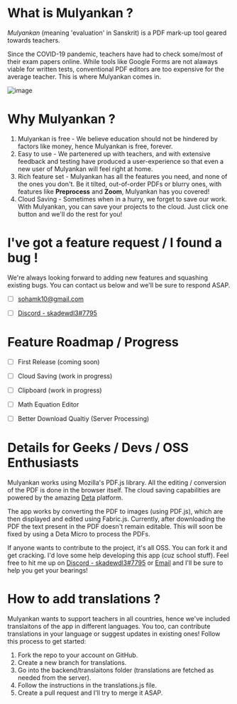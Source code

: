 # What is Mulyankan ?

_Mulyankan_ (meaning 'evaluation' in Sanskrit) is a PDF mark-up tool geared towards teachers.

Since the COVID-19 pandemic, teachers have had to check some/most of their exam papers online. While tools like Google Forms are not alaways viable for written tests,
conventional PDF editors are too expensive for the average teacher. This is where Mulyankan comes in.

![image](https://user-images.githubusercontent.com/43989259/202834454-d5f8d58d-0f5a-40f8-81dc-06510a2bf11d.png)



# Why Mulyankan ?

1. Mulyankan is free - We believe education should not be hindered by factors like money, hence Mulyankan is free, forever.
2. Easy to use - We partenered up with teachers, and with extensive feedback and testing have produced a user-experience so that even a new user of Mulyankan will feel right at home.
3. Rich feature set - Mulyankan has all the features you need, and none of the ones you don't. Be it tilted, out-of-order PDFs or blurry ones, with features like **Preprocess** and **Zoom**, Mulyankan has you covered!
4. Cloud Saving - Sometimes when in a hurry, we forget to save our work. With Mulyankan, you can save your projects to the cloud. Just click one button and we'll do the rest for you!



# I've got a feature request / I found a bug !

We're always looking forward to adding new features and squashing existing bugs. You can contact us below and we'll be sure to respond ASAP.
- [ ] [sohamk10@gmail.com](mailto:sohamk10@gmail.com)
- [ ] [Discord - skadewdl3#7795](https://discord.com/users/skadewdl3#7795)



# Feature Roadmap / Progress

- [ ] First Release (coming soon)
- [ ] Cloud Saving (work in progress)
- [ ] Clipboard (work in progress)
- [ ] Math Equation Editor
- [ ] Better Download Qualtiy (Server Processing)



# Details for Geeks / Devs / OSS Enthusiasts 

Mulyankan works using Mozilla's PDF.js library. All the editing / conversion of the PDF is done in the browser itself. The cloud saving capabilities are powered by the amazing [Deta](https://deta.sh) platform.

The app works by converting the PDF to images (using PDF.js), which are then displayed and edited using Fabric.js. Currently, after downloading the PDF the text present in the PDF doesn't remain editable.
This will soon be fixed by using a Deta Micro to process the PDFs.

If anyone wants to contribute to the project, it's all OSS. You can fork it and get cracking. I'd love some help developing this app (cuz school stuff).
Feel free to hit me up on [Discord - skadewdl3#7795](https://discord.com/users/skadewdl3#7795) or [Email](mailto:sohamk10@gmail.com) and I'll be sure to help you get your bearings!


# How to add translations ?

Mulyankan wants to support teachers in all countries, hence we've included translaitons of the app in different languages. You too, can contribute translations in your language or suggest updates in existing ones! Follow this process to get started:

1) Fork the repo to your account on GitHub.
2) Create a new branch for translations.
3) Go into the backend/translaitons folder (translations are fetched as needed from the server).
4) Follow the instructions in the translations.js file.
5) Create a pull request and I'll try to merge it ASAP.
